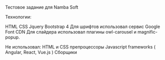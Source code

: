 
Тестовое задание для Namba Soft

Технологии:

HTML
CSS
Jquery
Bootstrap 4
Для шрифтов использовал сервис Google Font CDN
Для слайдера использовал плагины owl-carousel и magnific-popup.

Не использовал:
HTML и CSS препроцессоры
Javascript frameworks ( Angular, React, Vue.js )
Сборщики

